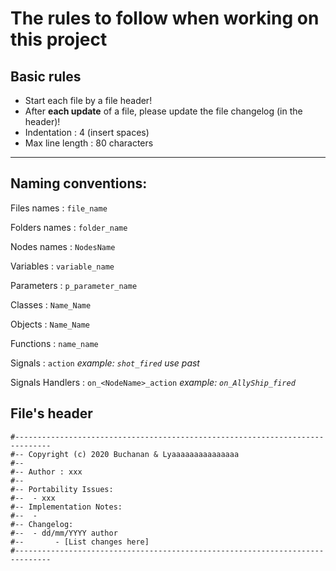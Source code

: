 # The rules to follow when working on this project

## Basic rules


- Start each file by a file header!
- After **each update** of a file, please update the file changelog (in the header)!
- Indentation     : 4 (insert spaces)
- Max line length : 80 characters

---

## Naming conventions:

Files names   : `file_name`

Folders names : `folder_name`

Nodes names   : `NodesName`

Variables     : `variable_name`

Parameters    : `p_parameter_name`

Classes       : `Name_Name`

Objects       : `Name_Name`

Functions     : `name_name`

Signals       : `action` *example: `shot_fired` use past*

Signals Handlers : `on_<NodeName>_action` *example: `on_AllyShip_fired`*

## File's header

```
#------------------------------------------------------------------------------
#-- Copyright (c) 2020 Buchanan & Lyaaaaaaaaaaaaaaa
#--
#-- Author : xxx
#--
#-- Portability Issues:
#--  - xxx
#-- Implementation Notes:
#--  - 
#-- Changelog:
#--  - dd/mm/YYYY author
#--       - [List changes here]
#------------------------------------------------------------------------------
```